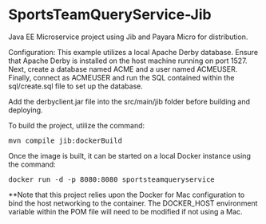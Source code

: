# SportsTeamQueryService-Jib
Java EE Microservice project using Jib and Payara Micro for distribution.

Configuration:  This example utilizes a local Apache Derby database.  Ensure that Apache Derby is installed on the host machine running on port 1527.  Next, create a database named ACME and a user named ACMEUSER.  Finally, connect as ACMEUSER and run the SQL contained within the sql/create.sql file to set up the database.

Add the derbyclient.jar file into the src/main/jib folder before building and deploying. 

To build the project, utilize the command:

<pre>
mvn compile jib:dockerBuild
</pre>

Once the image is built, it can be started on a local Docker instance using the command:

<pre>
docker run -d -p 8080:8080 sportsteamqueryservice 
</pre>

**Note that this project relies upon the Docker for Mac configuration to bind the host networking to the container.  The DOCKER_HOST environment variable within the POM file will need to be modified if not using a Mac.
